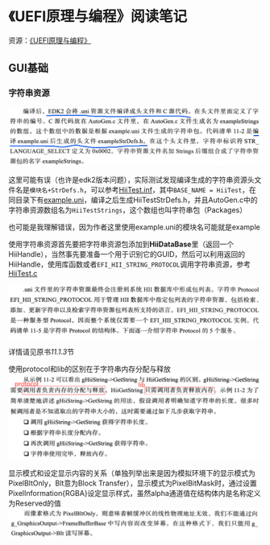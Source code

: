 # 《UEFI原理与编程》阅读笔记  

资源：[《UEFI原理与编程》](../assets/UEFI原理与编程_戴正华(著)%20机械工业出版社_完整版.pdf)  

## GUI基础  

### 字符串资源  

![生成字符串资源文件名](../assets/images/GUI-example.png)  

这里可能有误（也许是edk2版本问题），实际测试发现编译生成的字符串资源头文件名是`模块名+StrDefs.h`，可以参考[HiiTest.inf](../../SimplePkg/App/HiiTest/HiiTest.inf)，其中`BASE_NAME = HiiTest`，在同目录下有[example.uni](../../SimplePkg/App/HiiTest/example.uni)，编译之后生成HiiTestStrDefs.h，并且AutoGen.c中的字符串资源数组名为`HiiTestStrings`，这个数组也叫字符串包（Packages）  

也可能是我理解错误，因为作者这里使用example.uni的模块名可能就是example  

使用字符串资源首先要把字符串资源包添加到**HiiDataBase**里（返回一个HiiHandle），当然事先要准备一个用于识别它的GUID，然后可以利用返回的HiiHandle，使用库函数或者`EFI_HII_STRING_PROTOCOL`调用字符串资源，参考[HiiTest.c](../../SimplePkg/App/HiiTest/HiiTest.c)  

![EFI_HII_STRING_PROTOCOL](../assets/images/GUI-string-protocol.png)  

详情请见原书*11.1.3*节  

使用protocol和lib的区别在于字符串内存分配与释放  
![GetString](../assets/images/GUI-string-GetString.png)  

显示模式和设定显示内容的关系（单独列举出来是因为模拟环境下的显示模式为PixelBltOnly，Blt意为Block Transfer），显示模式为PixelBitMask时，通过设置PixelInformation{RGBA}设定显示样式，虽然alpha通道值在结构体内是名称定义为Reserved的值  
![GetString](../assets/images/GUI-GraphicsOut-Blt.png)  
